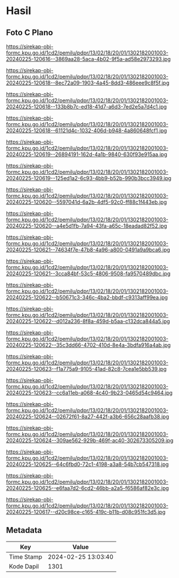 # Hasil

## Foto C Plano

https://sirekap-obj-formc.kpu.go.id/1cd2/pemilu/pdpr/13/02/18/20/01/1302182001003-20240225-120616--3869aa28-5aca-4b02-9f5a-ad58e2973293.jpg

https://sirekap-obj-formc.kpu.go.id/1cd2/pemilu/pdpr/13/02/18/20/01/1302182001003-20240225-120618--8ec72a09-1903-4a45-8dd3-486eee9c8f5f.jpg

https://sirekap-obj-formc.kpu.go.id/1cd2/pemilu/pdpr/13/02/18/20/01/1302182001003-20240225-120618--133b8b7c-ed18-41d7-a6d3-7ed2e5a7d4c1.jpg

https://sirekap-obj-formc.kpu.go.id/1cd2/pemilu/pdpr/13/02/18/20/01/1302182001003-20240225-120618--61121d4c-1032-406d-b948-4a860648fcf1.jpg

https://sirekap-obj-formc.kpu.go.id/1cd2/pemilu/pdpr/13/02/18/20/01/1302182001003-20240225-120619--26894191-162d-4a1b-9840-630f93e915aa.jpg

https://sirekap-obj-formc.kpu.go.id/1cd2/pemilu/pdpr/13/02/18/20/01/1302182001003-20240225-120619--125ed1a2-6c93-4bb9-b52b-990b3bcc3949.jpg

https://sirekap-obj-formc.kpu.go.id/1cd2/pemilu/pdpr/13/02/18/20/01/1302182001003-20240225-120620--5597041d-6a2b-4df5-92c0-ff88c1f443eb.jpg

https://sirekap-obj-formc.kpu.go.id/1cd2/pemilu/pdpr/13/02/18/20/01/1302182001003-20240225-120620--a4e5d1fb-7a94-43fa-a65c-18eadad82f52.jpg

https://sirekap-obj-formc.kpu.go.id/1cd2/pemilu/pdpr/13/02/18/20/01/1302182001003-20240225-120621--74634f7e-47b8-4a96-a800-0491a9a9bca6.jpg

https://sirekap-obj-formc.kpu.go.id/1cd2/pemilu/pdpr/13/02/18/20/01/1302182001003-20240225-120621--3cca84bf-53c5-4806-9508-fa9570489dbc.jpg

https://sirekap-obj-formc.kpu.go.id/1cd2/pemilu/pdpr/13/02/18/20/01/1302182001003-20240225-120622--b50671c3-346c-4ba2-bbdf-c9313aff99ea.jpg

https://sirekap-obj-formc.kpu.go.id/1cd2/pemilu/pdpr/13/02/18/20/01/1302182001003-20240225-120622--d012a236-8f8a-459d-b5aa-c132dca844a5.jpg

https://sirekap-obj-formc.kpu.go.id/1cd2/pemilu/pdpr/13/02/18/20/01/1302182001003-20240225-120622--35c3dd66-4702-410d-8e4a-3bdfa916a4ab.jpg

https://sirekap-obj-formc.kpu.go.id/1cd2/pemilu/pdpr/13/02/18/20/01/1302182001003-20240225-120623--f1a775a9-9105-41ad-82c8-7cea1e5bb539.jpg

https://sirekap-obj-formc.kpu.go.id/1cd2/pemilu/pdpr/13/02/18/20/01/1302182001003-20240225-120623--cc6a11eb-a068-4c40-9b23-0465d54c9464.jpg

https://sirekap-obj-formc.kpu.go.id/1cd2/pemilu/pdpr/13/02/18/20/01/1302182001003-20240225-120624--02672f61-8a27-442f-a3b6-656c28aafb38.jpg

https://sirekap-obj-formc.kpu.go.id/1cd2/pemilu/pdpr/13/02/18/20/01/1302182001003-20240225-120624--309ae562-929b-469f-ac40-302673305209.jpg

https://sirekap-obj-formc.kpu.go.id/1cd2/pemilu/pdpr/13/02/18/20/01/1302182001003-20240225-120625--64c6fbd0-72c1-4198-a3a8-54b7cb547318.jpg

https://sirekap-obj-formc.kpu.go.id/1cd2/pemilu/pdpr/13/02/18/20/01/1302182001003-20240225-120625--e6faa7d2-6cd2-46bb-a2a5-f6586af82e3c.jpg

https://sirekap-obj-formc.kpu.go.id/1cd2/pemilu/pdpr/13/02/18/20/01/1302182001003-20240225-120617--d20c98ce-c165-419c-b11b-d08c951fc3d5.jpg


## Metadata

| Key        | Value               |
| ---------- | ------------------- |
| Time Stamp | 2024-02-25 13:03:40 |
| Kode Dapil | 1301                |



